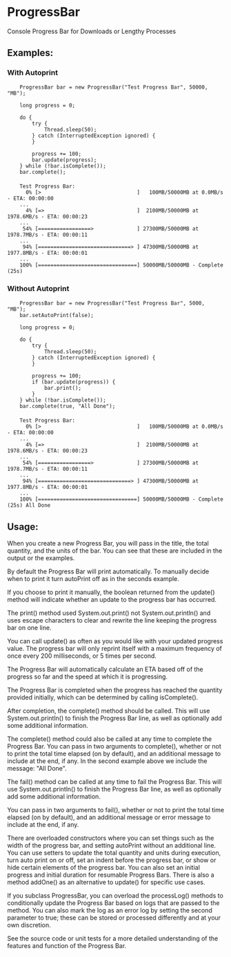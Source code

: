 # ProgressBar
Console Progress Bar for Downloads or Lengthy Processes


## Examples:

### With Autoprint

        ProgressBar bar = new ProgressBar("Test Progress Bar", 50000, "MB");

        long progress = 0;
        
        do {
            try {
                Thread.sleep(50);
            } catch (InterruptedException ignored) {
            }
            
            progress += 100;
            bar.update(progress);
        } while (!bar.isComplete());
        bar.complete();
####

        Test Progress Bar: 
          0% [>                               ]   100MB/50000MB at 0.0MB/s - ETA: 00:00:00  
        ...
          4% [=>                              ]  2100MB/50000MB at 1978.6MB/s - ETA: 00:00:23  
        ...
         54% [=================>              ] 27300MB/50000MB at 1978.7MB/s - ETA: 00:00:11  
        ...
         94% [==============================> ] 47300MB/50000MB at 1977.8MB/s - ETA: 00:00:01  
        ...
        100% [================================] 50000MB/50000MB - Complete (25s) 

### Without Autoprint

        ProgressBar bar = new ProgressBar("Test Progress Bar", 5000, "MB");
        bar.setAutoPrint(false);

        long progress = 0;
        
        do {
            try {
                Thread.sleep(50);
            } catch (InterruptedException ignored) {
            }
            
            progress += 100;
            if (bar.update(progress)) {
                bar.print();
            }
        } while (!bar.isComplete());
        bar.complete(true, "All Done");
####

        Test Progress Bar: 
          0% [>                               ]   100MB/50000MB at 0.0MB/s - ETA: 00:00:00  
        ...
          4% [=>                              ]  2100MB/50000MB at 1978.6MB/s - ETA: 00:00:23  
        ...
         54% [=================>              ] 27300MB/50000MB at 1978.7MB/s - ETA: 00:00:11  
        ...
         94% [==============================> ] 47300MB/50000MB at 1977.8MB/s - ETA: 00:00:01  
        ...
        100% [================================] 50000MB/50000MB - Complete (25s) All Done


## Usage:

When you create a new Progress Bar, you will pass in the title, the total quantity, and the units of the bar. You can see that these are included in the output or the examples.

By default the Progress Bar will print automatically. To manually decide when to print it turn autoPrint off as in the seconds example.

If you choose to print it manually, the boolean returned from the update() method will indicate whether an update to the progress bar has occurred.

The print() method used System.out.print() not System.out.println() and uses escape characters to clear and rewrite the line keeping the progress bar on one line.

You can call update() as often as you would like with your updated progress value. The progress bar will only reprint itself with a maximum frequency of once every 200 milliseconds, or 5 times per second.

The Progress Bar will automatically calculate an ETA based off of the progress so far and the speed at which it is progressing.

The Progress Bar is completed when the progress has reached the quantity provided initially, which can be determined by calling isComplete().

After completion, the complete() method should be called. This will use System.out.println() to finish the Progress Bar line, as well as optionally add some additional information.

The complete() method could also be called at any time to complete the Progress Bar. You can pass in two arguments to complete(), whether or not to print the total time elapsed (on by default), and an additional message to include at the end, if any. In the second example above we include the message: "All Done".

The fail() method can be called at any time to fail the Progress Bar. This will use System.out.println() to finish the Progress Bar line, as well as optionally add some additional information.

You can pass in two arguments to fail(), whether or not to print the total time elapsed (on by default), and an additional message or error message to include at the end, if any.

There are overloaded constructors where you can set things such as the width of the progress bar, and setting autoPrint without an additional line. You can use setters to update the total quantity and units during execution, turn auto print on or off, set an indent before the progress bar, or show or hide certain elements of the progress bar. You can also set an initial progress and initial duration for resumable Progress Bars. There is also a method addOne() as an alternative to update() for specific use cases.

If you subclass ProgressBar, you can overload the processLog() methods to conditionally update the Progress Bar based on logs that are passed to the method. You can also mark the log as an error log by setting the second parameter to true; these can be stored or processed differently and at your own discretion. 

See the source code or unit tests for a more detailed understanding of the features and function of the Progress Bar.
